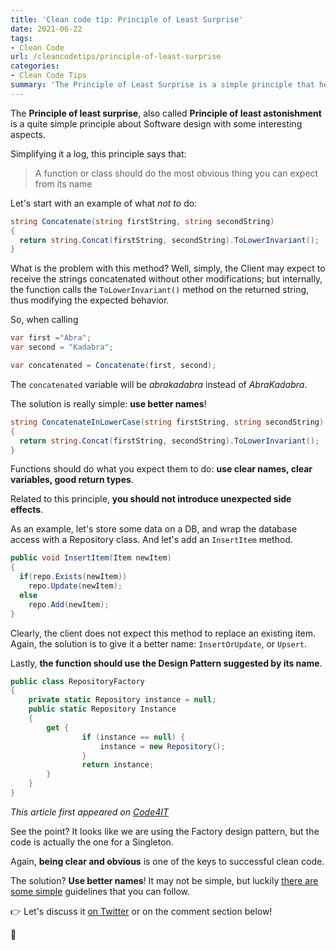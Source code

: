 ```yaml
---
title: 'Clean code tip: Principle of Least Surprise'
date: 2021-06-22
tags:
- Clean Code
url: /cleancodetips/principle-of-least-surprise
categories:
- Clean Code Tips
summary: 'The Principle of Least Surprise is a simple principle that helps you writing clear, obvious code: this helps other developers foresee what a component does without worrying of unexpected behaviors.'
---
```


The **Principle of least surprise**, also called **Principle of least astonishment** is a quite simple principle about Software design with some interesting aspects.

Simplifying it a log, this principle says that:

> A function or class should do the most obvious thing you can expect from its name

Let's start with an example of what _not to_ do:

```cs
string Concatenate(string firstString, string secondString)
{
  return string.Concat(firstString, secondString).ToLowerInvariant();
}
```

What is the problem with this method? Well, simply, the Client may expect to receive the strings concatenated without other modifications; but internally, the function calls the `ToLowerInvariant()` method on the returned string, thus modifying the expected behavior.

So, when calling

```cs
var first ="Abra";
var second = "Kadabra";

var concatenated = Concatenate(first, second);
```

The `concatenated` variable will be _abrakadabra_ instead of _AbraKadabra_.

The solution is really simple: **use better names**!

```cs
string ConcatenateInLowerCase(string firstString, string secondString)
{
  return string.Concat(firstString, secondString).ToLowerInvariant();
}
```

Functions should do what you expect them to do: **use clear names, clear variables, good return types**.

Related to this principle, **you should not introduce unexpected side effects**.

As an example, let's store some data on a DB, and wrap the database access with a Repository class. And let's add an `InsertItem` method.

```cs
public void InsertItem(Item newItem)
{
  if(repo.Exists(newItem))
    repo.Update(newItem);
  else
    repo.Add(newItem);
}
```

Clearly, the client does not expect this method to replace an existing item. Again, the solution is to give it a better name: `InsertOrUpdate`, or `Upsert`.

Lastly, **the function should use the Design Pattern suggested by its name**.

```cs
public class RepositoryFactory
{
    private static Repository instance = null;
    public static Repository Instance
    {
        get {
                if (instance == null) {
                    instance = new Repository();
                }
                return instance;
        }
    }
}
```

_This article first appeared on [Code4IT](https://www.code4it.dev/)_

See the point? It looks like we are using the Factory design pattern, but the code is actually the one for a Singleton.

Again, **being clear and obvious** is one of the keys to successful clean code.

The solution? **Use better names**! It may not be simple, but luckily [there are some simple](./01-choose-meaningful-names "Clean code tip: How to choose meaningful names?") guidelines that you can follow.

👉 Let's discuss it [on Twitter](https://twitter.com/BelloneDavide/status/1337454097616822274) or on the comment section below!

🐧
